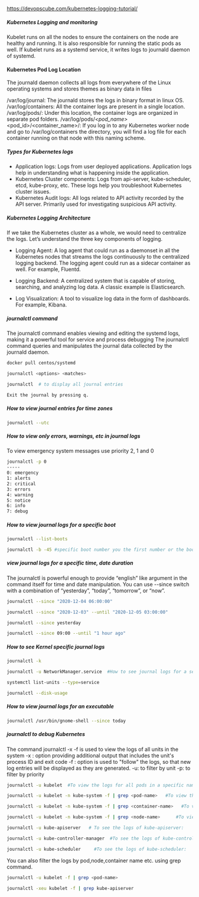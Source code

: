 

https://devopscube.com/kubernetes-logging-tutorial/


##### Kubernetes Logging and monitoring

Kubelet runs on all the nodes to ensure the containers on the node are healthy and running.
It is also responsible for running the static pods as well. If kubelet runs as a systemd service, it writes logs to journald daemon of systemd.

#### Kubernetes Pod Log Location
The journald daemon collects all logs from everywhere of the Linux operating systems and stores themes as binary data in files

/var/log/journal:    The journald stores the logs in binary format in linux OS.
/var/log/containers: All the container logs are present in a single location.
/var/log/pods/: Under this location, the container logs are organized in separate pod folders.
/var/log/pods/<namespace>_<pod_name>_<pod_id>/<container_name>/:  If you log in to any Kubernetes worker node and go to /var/log/containers the directory, you will find a log file for each container running on that node with this naming scheme.

##### Types for Kubernetes logs
- Application logs: Logs from user deployed applications. Application logs help in understanding what is happening inside the application.
- Kubernetes Cluster components: Logs from api-server, kube-scheduler, etcd, kube-proxy, etc. These logs help you troubleshoot Kubernetes cluster issues.
- Kubernetes Audit logs: All logs related to API activity recorded by the API server. Primarily used for investigating suspicious API activity.

##### Kubernetes Logging Architecture
If we take the Kubernetes cluster as a whole, we would need to centralize the logs.
Let’s understand the three key components of logging.

- Logging Agent: A log agent that could run as a daemonset in all the Kubernetes nodes that streams the logs continuously to the centralized logging backend.
The logging agent could run as a sidecar container as well. For example, Fluentd.

- Logging Backend: A centralized system that is capable of storing, searching, and analyzing log data. A classic example is Elasticsearch.

- Log Visualization: A tool to visualize log data in the form of dashboards. For example, Kibana.

##### journalctl command
The journalctl command enables viewing and editing the systemd logs, making it a powerful tool for service and process debugging
The journalctl command queries and manipulates the journal data collected by the journald daemon.
``````sh
docker pull centos/systemd

journalctl <options> <matches>

journalctl  # to display all journal entries

Exit the journal by pressing q.

``````
##### How to view journal entries for time zones

``````sh
journalctl --utc

``````
##### How to view only errors, warnings, etc in journal logs
To view emergency system messages use
 priority 2, 1 and 0
``````sh
journalctl -p 0
-----
0: emergency
1: alerts
2: critical
3: errors
4: warning
5: notice
6: info
7: debug
``````
##### How to view journal logs for a specific boot

``````sh
journalctl --list-boots

journalctl -b -45 #specific boot number you the first number or the boot ID 

``````
#####  view journal logs for a specific time, date duration
The journalctl is powerful enough to provide “english” like argument in the command itself for time and date manipulation.
You can use --since switch with a combination of “yesterday”, “today”, “tomorrow”, or “now”.
``````sh
journalctl --since "2020-12-04 06:00:00"

journalctl --since "2020-12-03" --until "2020-12-05 03:00:00"

journalctl --since yesterday

journalctl --since 09:00 --until "1 hour ago"

``````
##### How to see Kernel specific journal logs

``````sh
journalctl -k

journalctl -u NetworkManager.service  #How to see journal logs for a service, PID

systemctl list-units --type=service

journalctl --disk-usage
`````` 
##### How to view journal logs for an executable

``````sh
journalctl /usr/bin/gnome-shell --since today
``````
##### journalctl to debug Kubernetes
The command journalctl -x -f is used to view the logs of all units in the system
-x : option providing additional output that includes the unit's process ID and exit code
-f : option is used to "follow" the logs, so that new log entries will be displayed as they are generated.
-u: to filter by unit
-p: to filter by priority

``````sh
journalctl -u kubelet  #To view the logs for all pods in a specific namespace

journalctl -u kubelet -n kube-system -f | grep <pod-name>   #To view the logs for a specific pod in a namespace

journalctl -u kubelet -n kube-system -f | grep <container-name>   #To view the logs for a specific container in a pod:

journalctl -u kubelet -n kube-system -f | grep <node-name>      #To view the logs for a specific node:

journalctl -u kube-apiserver   # To see the logs of kube-apiserver:

journalctl -u kube-controller-manager  #To see the logs of kube-controller-manager:

journalctl -u kube-scheduler     #To see the logs of kube-scheduler:

``````
You can also filter the logs by pod,node,container name etc. using grep command.
``````sh
journalctl -u kubelet -f | grep <pod-name>

journalctl -xeu kubelet -f | grep kube-apiserver
``````
